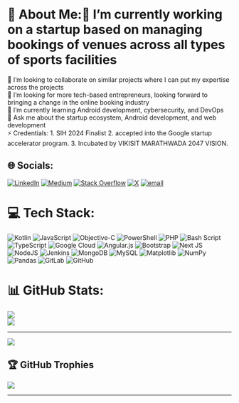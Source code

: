 # 💫 About Me:🔭 I’m currently working on a startup based on managing bookings of venues across all types of sports facilities 
👯 I’m looking to collaborate on similar projects where I can put my expertise across the projects</br>
🤝 I’m looking for more tech-based entrepreneurs, looking forward to bringing a change in the online booking industry</br>
🌱 I’m currently learning Android development, cybersecurity, and DevOps</br>
💬 Ask me about the startup ecosystem, Android development, and web development</br>
⚡ Credentials: 1. SIH 2024 Finalist 
                2. accepted into the Google startup accelerator program.
                3. Incubated by VIKISIT MARATHWADA 2047 VISION.


## 🌐 Socials:
[![LinkedIn](https://img.shields.io/badge/LinkedIn-%230077B5.svg?logo=linkedin&logoColor=white)](https://linkedin.com/in/https://www.linkedin.com/in/akramshakil/) [![Medium](https://img.shields.io/badge/Medium-12100E?logo=medium&logoColor=white)](https://medium.com/@https://medium.com/@akramshakil) [![Stack Overflow](https://img.shields.io/badge/-Stackoverflow-FE7A16?logo=stack-overflow&logoColor=white)](https://stackoverflow.com/users/user:30755795) [![X](https://img.shields.io/badge/X-black.svg?logo=X&logoColor=white)](https://x.com/https://x.com/dev_akramshaikh) [![email](https://img.shields.io/badge/Email-D14836?logo=gmail&logoColor=white)](mailto:shaikhakramshakil@gmail.com) 

# 💻 Tech Stack:
![Kotlin](https://img.shields.io/badge/kotlin-%237F52FF.svg?style=for-the-badge&logo=kotlin&logoColor=white) ![JavaScript](https://img.shields.io/badge/javascript-%23323330.svg?style=for-the-badge&logo=javascript&logoColor=%23F7DF1E) ![Objective-C](https://img.shields.io/badge/OBJECTIVE--C-%233A95E3.svg?style=for-the-badge&logo=apple&logoColor=white) ![PowerShell](https://img.shields.io/badge/PowerShell-%235391FE.svg?style=for-the-badge&logo=powershell&logoColor=white) ![PHP](https://img.shields.io/badge/php-%23777BB4.svg?style=for-the-badge&logo=php&logoColor=white) ![Bash Script](https://img.shields.io/badge/bash_script-%23121011.svg?style=for-the-badge&logo=gnu-bash&logoColor=white) ![TypeScript](https://img.shields.io/badge/typescript-%23007ACC.svg?style=for-the-badge&logo=typescript&logoColor=white) ![Google Cloud](https://img.shields.io/badge/GoogleCloud-%234285F4.svg?style=for-the-badge&logo=google-cloud&logoColor=white) ![Angular.js](https://img.shields.io/badge/angular.js-%23E23237.svg?style=for-the-badge&logo=angularjs&logoColor=white) ![Bootstrap](https://img.shields.io/badge/bootstrap-%238511FA.svg?style=for-the-badge&logo=bootstrap&logoColor=white) ![Next JS](https://img.shields.io/badge/Next-black?style=for-the-badge&logo=next.js&logoColor=white) ![NodeJS](https://img.shields.io/badge/node.js-6DA55F?style=for-the-badge&logo=node.js&logoColor=white) ![Jenkins](https://img.shields.io/badge/jenkins-%232C5263.svg?style=for-the-badge&logo=jenkins&logoColor=white) ![MongoDB](https://img.shields.io/badge/MongoDB-%234ea94b.svg?style=for-the-badge&logo=mongodb&logoColor=white) ![MySQL](https://img.shields.io/badge/mysql-4479A1.svg?style=for-the-badge&logo=mysql&logoColor=white) ![Matplotlib](https://img.shields.io/badge/Matplotlib-%23ffffff.svg?style=for-the-badge&logo=Matplotlib&logoColor=black) ![NumPy](https://img.shields.io/badge/numpy-%23013243.svg?style=for-the-badge&logo=numpy&logoColor=white) ![Pandas](https://img.shields.io/badge/pandas-%23150458.svg?style=for-the-badge&logo=pandas&logoColor=white) ![GitLab](https://img.shields.io/badge/gitlab-%23181717.svg?style=for-the-badge&logo=gitlab&logoColor=white) ![GitHub](https://img.shields.io/badge/github-%23121011.svg?style=for-the-badge&logo=github&logoColor=white)
# 📊 GitHub Stats:
![](https://nirzak-streak-stats.vercel.app/?user=shaikhakramshakil&theme=shadow_blue&hide_border=true)<br/>
![](https://github-readme-stats.vercel.app/api/top-langs/?username=shaikhakramshakil&theme=shadow_blue&hide_border=true&include_all_commits=false&count_private=false&layout=compact)

---
[![](https://visitcount.itsvg.in/api?id=shaikhakramshakil&icon=0&color=0)](https://visitcount.itsvg.in)
## 🏆 GitHub Trophies
![](https://github-profile-trophy.vercel.app/?username=shaikhakramshakil&theme=radical&no-frame=false&no-bg=true&margin-w=4)

---
<!-- Proudly created with GPRM ( https://gprm.itsvg.in ) -->
